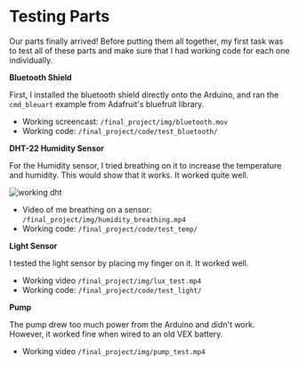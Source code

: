 # Testing Parts

Our parts finally arrived! Before putting them all together, my first task was to test all of these parts and make sure that I had working code for each one individually.

**Bluetooth Shield**

First, I installed the bluetooth shield directly onto the Arduino, and ran the `cmd_bleuart` example from Adafruit's bluefruit library. 

- Working screencast: `/final_project/img/bluetooth.mov`
- Working code: `/final_project/code/test_bluetooth/`

**DHT-22 Humidity Sensor**

For the Humidity sensor, I tried breathing on it to increase the temperature and humidity. This would show that it works. It worked quite well.

![working dht](../../final_project/img/humidity_test.jpg)

- Video of me breathing on a sensor: `/final_project/img/humidity_breathing.mp4`
- Working code: `/final_project/code/test_temp/`

**Light Sensor**

I tested the light sensor by placing my finger on it. It worked well.

- Working video `/final_project/img/lux_test.mp4`
- Working code: `/final_project/code/test_light/`

**Pump**

The pump drew too much power from the Arduino and didn't work. However, it worked fine when wired to an old VEX battery.

- Working video `/final_project/img/pump_test.mp4`